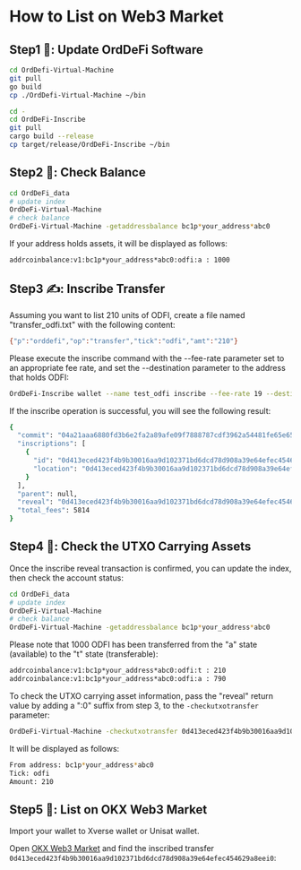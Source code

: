 # How to List on Web3 Market

## Step1 🚀: Update OrdDeFi Software

```bash
cd OrdDefi-Virtual-Machine
git pull
go build
cp ./OrdDefi-Virtual-Machine ~/bin

cd -
cd OrdDeFi-Inscribe
git pull
cargo build --release
cp target/release/OrdDeFi-Inscribe ~/bin
```

## Step2 🧐: Check Balance

```bash
cd OrdDeFi_data
# update index
OrdDeFi-Virtual-Machine
# check balance
OrdDeFi-Virtual-Machine -getaddressbalance bc1p*your_address*abc0
```

If your address holds assets, it will be displayed as follows:  

```bash
addrcoinbalance:v1:bc1p*your_address*abc0:odfi:a : 1000
```

## Step3 ✍️: Inscribe Transfer

Assuming you want to list 210 units of ODFI, create a file named "transfer_odfi.txt" with the following content:  

```bash
{"p":"orddefi","op":"transfer","tick":"odfi","amt":"210"}
```

Please execute the inscribe command with the --fee-rate parameter set to an appropriate fee rate, and set the --destination parameter to the address that holds ODFI:  

```bash
OrdDeFi-Inscribe wallet --name test_odfi inscribe --fee-rate 19 --destination bc1p*your_address*abc0 --file instruction_demo/transfer_odfi.txt
```

If the inscribe operation is successful, you will see the following result:  

```bash
{
  "commit": "04a21aaa6880fd3b6e2fa2a89afe09f7888787cdf3962a54481fe65e65b0f822",
  "inscriptions": [
    {
      "id": "0d413eced423f4b9b30016aa9d102371bd6dcd78d908a39e64efec454629a8eei0",
      "location": "0d413eced423f4b9b30016aa9d102371bd6dcd78d908a39e64efec454629a8ee:0:0"
    }
  ],
  "parent": null,
  "reveal": "0d413eced423f4b9b30016aa9d102371bd6dcd78d908a39e64efec454629a8ee",
  "total_fees": 5814
}
```

## Step4 🧐: Check the UTXO Carrying Assets

Once the inscribe reveal transaction is confirmed, you can update the index, then check the account status:  

```bash
cd OrdDeFi_data
# update index
OrdDeFi-Virtual-Machine
# check balance
OrdDeFi-Virtual-Machine -getaddressbalance bc1p*your_address*abc0
```

Please note that 1000 ODFI has been transferred from the "a" state (available) to the "t" state (transferable):

```bash
addrcoinbalance:v1:bc1p*your_address*abc0:odfi:t : 210
addrcoinbalance:v1:bc1p*your_address*abc0:odfi:a : 790
```

To check the UTXO carrying asset information, pass the "reveal" return value by adding a ":0" suffix from step 3, to the `-checkutxotransfer` parameter:

```bash
OrdDeFi-Virtual-Machine -checkutxotransfer 0d413eced423f4b9b30016aa9d102371bd6dcd78d908a39e64efec454629a8ee:0
```

It will be displayed as follows: 

```bash
From address: bc1p*your_address*abc0
Tick: odfi
Amount: 210
```

## Step5 🛫: List on OKX Web3 Market

Import your wallet to Xverse wallet or Unisat wallet.  

Open [OKX Web3 Market](https://www.okx.com/cn/web3) and find the inscribed transfer `0d413eced423f4b9b30016aa9d102371bd6dcd78d908a39e64efec454629a8eei0`:  

